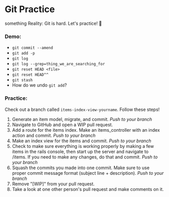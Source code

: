 # Git Practice
something
Reality: Git is hard. Let's practice! :tada:

### Demo:
* `git commit --amend`
* `git add -p`
* `git log`
* `git log --grep=thing_we_are_searching_for`
* `git reset HEAD <file>`
* `git reset HEAD^^`
* `git stash`
* How do we undo `git add`?

### Practice:

Check out a branch called `items-index-view-yourname`. Follow these steps!

1. Generate an item model, migrate, and commit. *Push to your branch*
2. Navigate to GitHub and open a WIP pull request.
3. Add a route for the items index. Make an items_controller with an index action and commit. *Push to your branch*
4. Make an index view for the items and commit. *Push to your branch*
5. Check to make sure everything is working properly by making a few items in the rails console, then start up the server and navigate to /items. If you need to make any changes, do that and commit. *Push to your branch*
6. Squash the commits you made into one commit. Make sure to use proper commit message format (subject line + description). *Push to your branch*
7. Remove "[WIP]" from your pull request.
8. Take a look at one other person's pull request and make comments on it.
